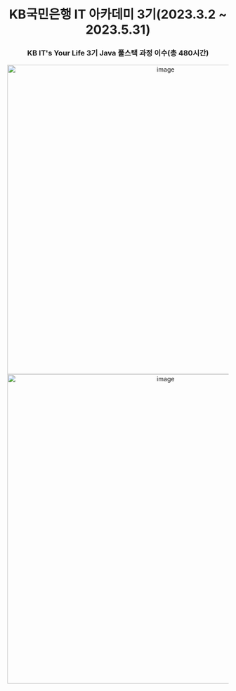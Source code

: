 <h1 align="center"><strong> KB국민은행 IT 아카데미 3기(2023.3.2 ~ 2023.5.31)</strong></h1>
<h3 align="center">KB IT's Your Life 3기 Java 풀스택 과정 이수(총 480시간)</h3>
<div align="center"><img width="705" alt="image" src="https://github.com/jaeyun1723/KB/assets/84389492/a9d545a2-4dfe-4294-86f0-7b867ffbfafb"></div>
<div align="center"><img width="705" alt="image" src="https://github.com/jaeyun1723/KB/assets/84389492/8b450968-23a5-45fc-b800-1bd452a55768"></div>

